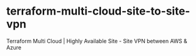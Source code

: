 # terraform-multi-cloud-site-to-site-vpn
Terraform Multi Cloud | Highly Available Site - Site VPN between AWS &amp; Azure
